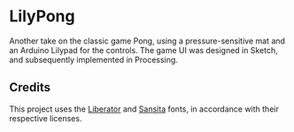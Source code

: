 # LilyPong

Another take on the classic game Pong, using a pressure-sensitive mat and an Arduino Lilypad for the controls. The game UI was designed in Sketch, and subsequently implemented in Processing.

## Credits

This project uses the [Liberator](http://www.losttype.com/font/?name=liberator) and [Sansita](https://www.fontsquirrel.com/fonts/sansita) fonts, in accordance with their respective licenses.
